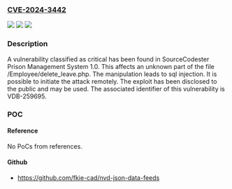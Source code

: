 ### [CVE-2024-3442](https://cve.mitre.org/cgi-bin/cvename.cgi?name=CVE-2024-3442)
![](https://img.shields.io/static/v1?label=Product&message=Prison%20Management%20System&color=blue)
![](https://img.shields.io/static/v1?label=Version&message=%3D%201.0%20&color=brighgreen)
![](https://img.shields.io/static/v1?label=Vulnerability&message=CWE-89%20SQL%20Injection&color=brighgreen)

### Description

A vulnerability classified as critical has been found in SourceCodester Prison Management System 1.0. This affects an unknown part of the file /Employee/delete_leave.php. The manipulation leads to sql injection. It is possible to initiate the attack remotely. The exploit has been disclosed to the public and may be used. The associated identifier of this vulnerability is VDB-259695.

### POC

#### Reference
No PoCs from references.

#### Github
- https://github.com/fkie-cad/nvd-json-data-feeds


